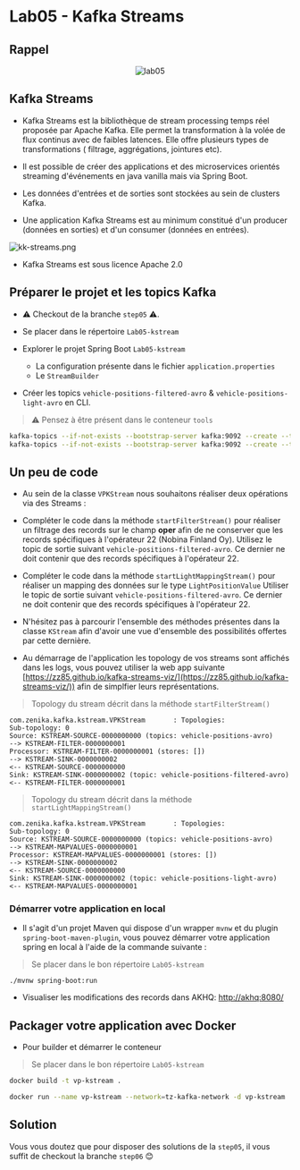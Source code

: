 # Lab05 - Kafka Streams

## Rappel

<p style="text-align:center">
<img src="lab05.png" alt="lab05" />
</p>

## Kafka Streams

- Kafka Streams est la bibliothèque de stream processing temps réel proposée par Apache Kafka. Elle permet la
  transformation à la volée de flux continus avec de faibles latences. Elle offre plusieurs types de transformations (
  filtrage, aggrégations, jointures etc).

- Il est possible de créer des applications et des microservices orientés streaming d'événements en java vanilla mais
  via Spring Boot.

- Les données d'entrées et de sorties sont stockées au sein de clusters Kafka.

- Une application Kafka Streams est au minimum constitué d'un producer (données en sorties) et d'un consumer (données en entrées).

![kk-streams.png](kk-streams.png)

- Kafka Streams est sous licence Apache 2.0

## Préparer le projet et les topics Kafka

- ⚠️ Checkout de la branche `step05` ⚠️.

- Se placer dans le répertoire `Lab05-kstream`

- Explorer le projet Spring Boot `Lab05-kstream`
    * La configuration présente dans le fichier `application.properties`
    * Le `StreamBuilder`

- Créer les topics `vehicle-positions-filtered-avro` & `vehicle-positions-light-avro` en CLI.

> ⚠️ Pensez à être présent dans le conteneur `tools`

```bash
kafka-topics --if-not-exists --bootstrap-server kafka:9092 --create --topic vehicle-positions-filtered-avro --replication-factor 1 --partitions 1
kafka-topics --if-not-exists --bootstrap-server kafka:9092 --create --topic vehicle-positions-light-avro --replication-factor 1 --partitions 1
```

## Un peu de code

- Au sein de la classe `VPKStream` nous souhaitons réaliser deux opérations via des Streams :

- Compléter le code dans la méthode `startFilterStream()` pour réaliser un filtrage des records sur le champ **oper**
  afin de ne conserver que les records spécifiques à l'opérateur 22 (Nobina Finland Oy). Utilisez le topic de sortie
  suivant `vehicle-positions-filtered-avro`. Ce dernier ne doit contenir que des records spécifiques à l'opérateur 22.

- Compléter le code dans la méthode `startLightMappingStream()` pour réaliser un mapping des données sur le
  type `LightPositionValue`
  Utiliser le topic de sortie suivant `vehicle-positions-filtered-avro`. Ce dernier ne doit contenir que des records
  spécifiques à l'opérateur 22.

- N'hésitez pas à parcourir l'ensemble des méthodes présentes dans la classe `KStream` afin d'avoir une vue d'ensemble
  des possibilités offertes par cette dernière.

- Au démarrage de l'application les topology de vos streams sont affichés dans les logs, vous pouvez utiliser la web app
  suivante [https://zz85.github.io/kafka-streams-viz/](https://zz85.github.io/kafka-streams-viz/)) afin de simplfier
  leurs représentations.

> Topology du stream décrit dans la méthode `startFilterStream()`

```console
com.zenika.kafka.kstream.VPKStream       : Topologies:
Sub-topology: 0
Source: KSTREAM-SOURCE-0000000000 (topics: vehicle-positions-avro)
--> KSTREAM-FILTER-0000000001
Processor: KSTREAM-FILTER-0000000001 (stores: [])
--> KSTREAM-SINK-0000000002
<-- KSTREAM-SOURCE-0000000000
Sink: KSTREAM-SINK-0000000002 (topic: vehicle-positions-filtered-avro)
<-- KSTREAM-FILTER-0000000001
```

> Topology du stream décrit dans la méthode `startLightMappingStream()`

```console
com.zenika.kafka.kstream.VPKStream       : Topologies:
Sub-topology: 0
Source: KSTREAM-SOURCE-0000000000 (topics: vehicle-positions-avro)
--> KSTREAM-MAPVALUES-0000000001
Processor: KSTREAM-MAPVALUES-0000000001 (stores: [])
--> KSTREAM-SINK-0000000002
<-- KSTREAM-SOURCE-0000000000
Sink: KSTREAM-SINK-0000000002 (topic: vehicle-positions-light-avro)
<-- KSTREAM-MAPVALUES-0000000001
```

### Démarrer votre application en local

- Il s'agit d'un projet Maven qui dispose d'un wrapper `mvnw` et du plugin `spring-boot-maven-plugin`, vous pouvez
  démarrer votre application spring en local à l'aide de la commande suivante :

> Se placer dans le bon répertoire `Lab05-kstream`

```shell
./mvnw spring-boot:run
```

- Visualiser les modifications des records dans AKHQ: [http://akhq:8080/](http://akhq:8080/)

## Packager votre application avec Docker

- Pour builder et démarrer le conteneur

> Se placer dans le bon répertoire `Lab05-kstream`

```bash
docker build -t vp-kstream .
```

```bash
docker run --name vp-kstream --network=tz-kafka-network -d vp-kstream
```

## Solution

Vous vous doutez que pour disposer des solutions de la `step05`, il vous suffit de️ checkout la branche `step06` 😊
